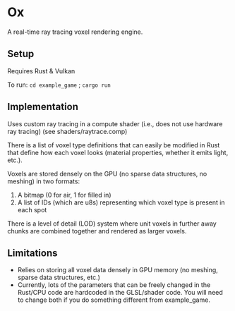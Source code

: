 # Ox
A real-time ray tracing voxel rendering engine.

## Setup

Requires Rust & Vulkan

To run: `cd example_game` ; `cargo run`

## Implementation

Uses custom ray tracing in a compute shader (i.e., does not use hardware ray tracing) (see shaders/raytrace.comp)

There is a list of voxel type definitions that can easily be modified in Rust that define how
each voxel looks (material properties, whether it emits light, etc.).

Voxels are stored densely on the GPU (no sparse data structures, no meshing) in two formats:
 1. A bitmap (0 for air, 1 for filled in)
 2. A list of IDs (which are u8s) representing which voxel type is present in each spot

There is a level of detail (LOD) system where unit voxels in further away chunks are combined together and rendered as larger voxels.

## Limitations
 - Relies on storing all voxel data densely in GPU memory (no meshing, sparse data structures, etc.)
 - Currently, lots of the parameters that can be freely changed in the Rust/CPU code are hardcoded in the GLSL/shader code. You will need to change both if you do something different from example_game.
